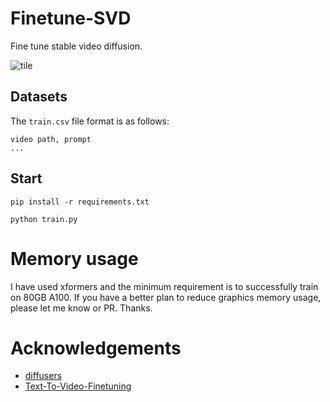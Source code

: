 # Finetune-SVD
Fine tune stable video diffusion.

![tile](tile.gif)

## Datasets
The `train.csv` file format is as follows:
```
video path, prompt
...
```

## Start
```
pip install -r requirements.txt
```

```
python train.py
```

# Memory usage
I have used xformers and the minimum requirement is to successfully train on 80GB A100. If you have a better plan to reduce graphics memory usage, please let me know or PR. Thanks.

# Acknowledgements
* [diffusers](https://github.com/huggingface/diffusers)
* [Text-To-Video-Finetuning](https://github.com/ExponentialML/Text-To-Video-Finetuning)
